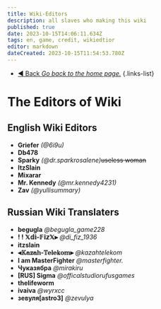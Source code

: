 ```yaml
---
title: Wiki-Editors
description: all slaves who making this wiki
published: true
date: 2023-10-15T14:06:11.634Z
tags: en, game, credit, wikiedtior
editor: markdown
dateCreated: 2023-10-15T11:54:53.780Z
---
```


- [:arrow_backward: Back *Go back to the home page.*](/en/home#credits)
{.links-list}
# The Editors of Wiki
## English Wiki Editors
- **Griefer** *(@6i9u)*
- **Db478**
- **Sparky** *(@dr.sparkrosalene)*~~useless woman~~
- **ItzSlain**
- **Mixarar**
- **Mr. Kennedy** *(@mr.kennedy4231)*
- **Zav** *(@yullisummary)*
## Russian Wiki Translaters
- **begugla** *@begugla_game228*
- **! ! 𝕏𝕕𝕚-𝔽𝕚𝕫𝕏⫸** *@di_fiz_1936*
- **itzslain**
- **⫷𝕂𝕒𝕫𝕒𝕙-𝕋𝕖𝕝𝕖𝕜𝕠𝕞⫸** *@kazahtelekom*
- **I am MasterFighter** *@masterfighter.*
- **Чуказябра** *@mirakiru*
- **[RUS] Sigma** *@officalstudiorufusgames*
- **thelifeworm**
- **ivaiva** *@wyrxcc*
- **зевуля[astro3]** *@zevulya*